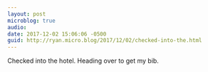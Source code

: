 ```yaml
---
layout: post
microblog: true
audio: 
date: 2017-12-02 15:06:06 -0500
guid: http://ryan.micro.blog/2017/12/02/checked-into-the.html
---
```

Checked into the hotel. Heading over to get my bib. 
